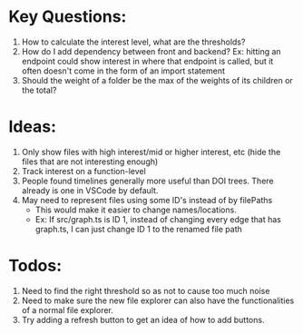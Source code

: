 # Key Questions:

1. How to calculate the interest level, what are the thresholds?
2. How do I add dependency between front and backend? Ex: hitting an endpoint could show interest in where that endpoint is called, but it often doesn't come in the form of an import statement
3. Should the weight of a folder be the max of the weights of its children or the total?

# Ideas:

1. Only show files with high interest/mid or higher interest, etc (hide the files that are not interesting enough)
2. Track interest on a function-level
3. People found timelines generally more useful than DOI trees. There already is one in VSCode by default.
4. May need to represent files using some ID's instead of by filePaths
   - This would make it easier to change names/locations.
   - Ex: If src/graph.ts is ID 1, instead of changing every edge that has graph.ts, I can just change ID 1 to the renamed file path

# Todos:

1. Need to find the right threshold so as not to cause too much noise
2. Need to make sure the new file explorer can also have the functionalities of a normal file explorer.
3. Try adding a refresh button to get an idea of how to add buttons.
